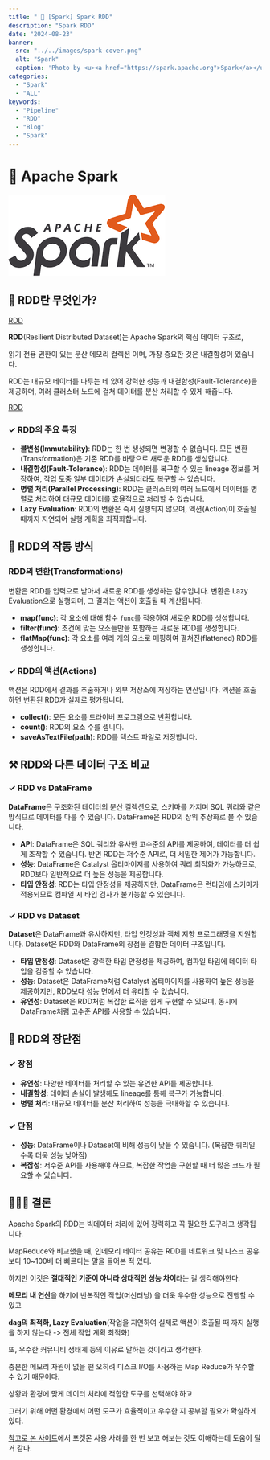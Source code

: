 ```yaml
---
title: " 🌟 [Spark] Spark RDD"
description: "Spark RDD"
date: "2024-08-23"
banner:
  src: "../../images/spark-cover.png"
  alt: "Spark"
  caption: 'Photo by <u><a href="https://spark.apache.org">Spark</a></u>'
categories:
  - "Spark"
  - "ALL"
keywords:
  - "Pipeline"
  - "RDD"
  - "Blog"
  - "Spark"
---
```

# 💬 Apache Spark 

![Spark](https://raw.githubusercontent.com/jms0522/jms0522.github.io/main/content/images/spark-cover.png)

## 💫 RDD란 무엇인가?

[RDD](https://raw.githubusercontent.com/jms0522/jms0522.github.io/main/content/images/rdd-2.png)


**RDD**(Resilient Distributed Dataset)는 Apache Spark의 핵심 데이터 구조로, 

읽기 전용 권한이 있는 분산 메모리 컬렉션 이며, 가장 중요한 것은 내결함성이 있습니다.

RDD는 대규모 데이터를 다루는 데 있어 강력한 성능과 내결함성(Fault-Tolerance)을 제공하며, 여러 클러스터 노드에 걸쳐 데이터를 분산 처리할 수 있게 해줍니다.


[RDD](https://raw.githubusercontent.com/jms0522/jms0522.github.io/main/content/images/rdd-1.png)


### ✓ RDD의 주요 특징

- **불변성(Immutability)**: RDD는 한 번 생성되면 변경할 수 없습니다. 모든 변환(Transformation)은 기존 RDD를 바탕으로 새로운 RDD를 생성합니다.
- **내결함성(Fault-Tolerance)**: RDD는 데이터를 복구할 수 있는 lineage 정보를 저장하여, 작업 도중 일부 데이터가 손실되더라도 복구할 수 있습니다.
- **병렬 처리(Parallel Processing)**: RDD는 클러스터의 여러 노드에서 데이터를 병렬로 처리하여 대규모 데이터를 효율적으로 처리할 수 있습니다.
- **Lazy Evaluation**: RDD의 변환은 즉시 실행되지 않으며, 액션(Action)이 호출될 때까지 지연되어 실행 계획을 최적화합니다.

## 🚀 RDD의 작동 방식

### RDD의 변환(Transformations)

변환은 RDD를 입력으로 받아서 새로운 RDD를 생성하는 함수입니다. 변환은 Lazy Evaluation으로 실행되며, 그 결과는 액션이 호출될 때 계산됩니다.

- **map(func)**: 각 요소에 대해 함수 `func`를 적용하여 새로운 RDD를 생성합니다.
- **filter(func)**: 조건에 맞는 요소들만을 포함하는 새로운 RDD를 생성합니다.
- **flatMap(func)**: 각 요소를 여러 개의 요소로 매핑하여 펼쳐진(flattened) RDD를 생성합니다.

### ✓ RDD의 액션(Actions)

액션은 RDD에서 결과를 추출하거나 외부 저장소에 저장하는 연산입니다. 액션을 호출하면 변환된 RDD가 실제로 평가됩니다.

- **collect()**: 모든 요소를 드라이버 프로그램으로 반환합니다.
- **count()**: RDD의 요소 수를 셉니다.
- **saveAsTextFile(path)**: RDD를 텍스트 파일로 저장합니다.

## ⚒️ RDD와 다른 데이터 구조 비교

### ✓ RDD vs DataFrame

**DataFrame**은 구조화된 데이터의 분산 컬렉션으로, 스키마를 가지며 SQL 쿼리와 같은 방식으로 데이터를 다룰 수 있습니다. DataFrame은 RDD의 상위 추상화로 볼 수 있습니다.

- **API**: DataFrame은 SQL 쿼리와 유사한 고수준의 API를 제공하여, 데이터를 더 쉽게 조작할 수 있습니다. 반면 RDD는 저수준 API로, 더 세밀한 제어가 가능합니다.
- **성능**: DataFrame은 Catalyst 옵티마이저를 사용하여 쿼리 최적화가 가능하므로, RDD보다 일반적으로 더 높은 성능을 제공합니다.
- **타입 안정성**: RDD는 타입 안정성을 제공하지만, DataFrame은 런타임에 스키마가 적용되므로 컴파일 시 타입 검사가 불가능할 수 있습니다.

### ✓ RDD vs Dataset

**Dataset**은 DataFrame과 유사하지만, 타입 안정성과 객체 지향 프로그래밍을 지원합니다. Dataset은 RDD와 DataFrame의 장점을 결합한 데이터 구조입니다.

- **타입 안정성**: Dataset은 강력한 타입 안정성을 제공하여, 컴파일 타임에 데이터 타입을 검증할 수 있습니다.
- **성능**: Dataset은 DataFrame처럼 Catalyst 옵티마이저를 사용하여 높은 성능을 제공하지만, RDD보다 성능 면에서 더 유리할 수 있습니다.
- **유연성**: Dataset은 RDD처럼 복잡한 로직을 쉽게 구현할 수 있으며, 동시에 DataFrame처럼 고수준 API를 사용할 수 있습니다.

## 🌟 RDD의 장단점

### ✓ 장점

- **유연성**: 다양한 데이터를 처리할 수 있는 유연한 API를 제공합니다.
- **내결함성**: 데이터 손실이 발생해도 lineage를 통해 복구가 가능합니다.
- **병렬 처리**: 대규모 데이터를 분산 처리하여 성능을 극대화할 수 있습니다.

### ✓ 단점

- **성능**: DataFrame이나 Dataset에 비해 성능이 낮을 수 있습니다. (복잡한 쿼리일수록 더욱 성능 낮아짐)
- **복잡성**: 저수준 API를 사용해야 하므로, 복잡한 작업을 구현할 때 더 많은 코드가 필요할 수 있습니다.

## 🧑🏻‍💻 결론

Apache Spark의 RDD는 빅데이터 처리에 있어 강력하고 꼭 필요한 도구라고 생각됩니다.

MapReduce와 비교했을 때, 인메모리 데이터 공유는 RDD를 네트워크 및 디스크 공유보다 10~100배 더 빠르다는 말을 들어본 적 있다.

하지만 이것은 **절대적인 기준이 아니라 상대적인 성능 차이**라는 걸 생각해야한다.

**메모리 내 연산**을 하기에 반복적인 작업(머신러닝) 을 더욱 우수한 성능으로 진행할 수 있고

**dag의 최적화, Lazy Evaluation**(작업을 지연하여 실제로 액션이 호출될 때 까지 실행을 하지 않는다 -> 전체 작업 계획 최적화)

또, 우수한 커뮤니티 생태계 등의 이유로 말하는 것이라고 생각한다.

충분한 메모리 자원이 없을 땐 오히려 디스크 I/O를 사용하는 Map Reduce가 우수할 수 있기 때문이다.

상황과 환경에 맞게 데이터 처리에 적합한 도구를 선택해야 하고

그러기 위해 어떤 환경에서 어떤 도구가 효율적이고 우수한 지 공부할 필요가 확실하게 있다.

[참고로 본 사이트](https://edureka.co/blog/rdd-using-spark/#pokemon-use-case)에서 포켓몬 사용 사례를 한 번 보고 해보는 것도 이해하는데 도움이 될 거 같다.